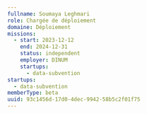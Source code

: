 ```yaml
---
fullname: Soumaya Leghmari
role: Chargée de déploiement
domaine: Déploiement
missions:
  - start: 2023-12-12
    end: 2024-12-31
    status: independent
    employer: DINUM
    startups:
      - data-subvention
startups:
  - data-subvention
memberType: beta
uuid: 93c1456d-17d0-4dec-9942-58b5c2f01f75
---
```

